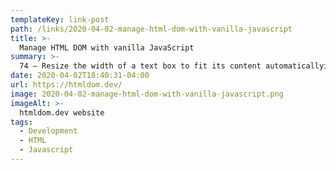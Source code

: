 ```yaml
---
templateKey: link-post
path: /links/2020-04-02-manage-html-dom-with-vanilla-javascript
title: >-
  Manage HTML DOM with vanilla JavaScript
summary: >-
  74 — Resize the width of a text box to fit its content automaticallyintermediate Hit the Subscribe button for the latest news on my tools. No spam.
date: 2020-04-02T18:40:31-04:00
url: https://htmldom.dev/
image: 2020-04-02-manage-html-dom-with-vanilla-javascript.png
imageAlt: >-
  htmldom.dev website
tags:
  - Development
  - HTML
  - Javascript
---
```

